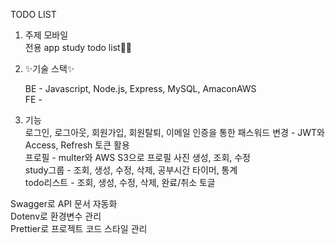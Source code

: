 TODO LIST

1. 주제
   모바일<br>
   전용 app study todo list✍🏼

2. ✨기술 스택✨<br>

   BE - Javascript, Node.js, Express, MySQL, AmaconAWS
  <br>FE -

3. 기능<br>
   로그인, 로그아웃, 회원가입, 회원탈퇴, 이메일 인증을 통한 패스워드 변경 - JWT와 Access, Refresh 토큰 활용<br>
   프로필 - multer와 AWS S3으로 프로필 사진 생성, 조회, 수정<br>
   study그룹 - 조회, 생성, 수정, 삭제, 공부시간 타이머, 통계<br>
   todo리스트 - 조회, 생성, 수정, 삭제, 완료/취소 토글


Swagger로 API 문서 자동화<br>
Dotenv로 환경변수 관리<br>
Prettier로 프로젝트 코드 스타일 관리

